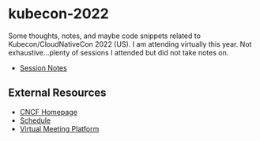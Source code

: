 # kubecon-2022

Some thoughts, notes, and maybe code snippets related to Kubecon/CloudNativeCon 2022 (US).
I am attending virtually this year.
Not exhaustive...plenty of sessions I attended but did not take notes on.

- [Session Notes](session-notes.md)

## External Resources

- [CNCF Homepage](https://www.cncf.io/)
- [Schedule](https://events.linuxfoundation.org/kubecon-cloudnativecon-north-america/program/schedule/)
- [Virtual Meeting Platform](https://kubecon-cloudnativecon-na.com/)